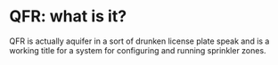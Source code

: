 # QFR: what is it?
QFR is actually aquifer in a sort of drunken license plate speak and is a working title for a system for configuring and running sprinkler zones.

